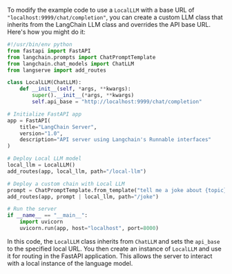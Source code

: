 To modify the example code to use a `LocalLLM` with a base URL of `"localhost:9999/chat/completion"`, you can create a custom LLM class that inherits from the LangChain LLM class and overrides the API base URL. Here's how you might do it:

```python
#!/usr/bin/env python
from fastapi import FastAPI
from langchain.prompts import ChatPromptTemplate
from langchain.chat_models import ChatLLM
from langserve import add_routes

class LocalLLM(ChatLLM):
    def __init__(self, *args, **kwargs):
        super().__init__(*args, **kwargs)
        self.api_base = "http://localhost:9999/chat/completion"

# Initialize FastAPI app
app = FastAPI(
    title="LangChain Server",
    version="1.0",
    description="API server using Langchain's Runnable interfaces"
)

# Deploy Local LLM model
local_llm = LocalLLM()
add_routes(app, local_llm, path="/local-llm")

# Deploy a custom chain with Local LLM
prompt = ChatPromptTemplate.from_template("tell me a joke about {topic}")
add_routes(app, prompt | local_llm, path="/joke")

# Run the server
if __name__ == "__main__":
    import uvicorn
    uvicorn.run(app, host="localhost", port=8000)
```

In this code, the `LocalLLM` class inherits from `ChatLLM` and sets the `api_base` to the specified local URL. You then create an instance of `LocalLLM` and use it for routing in the FastAPI application. This allows the server to interact with a local instance of the language model.